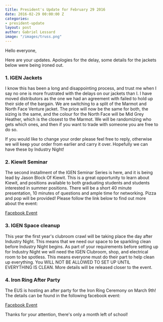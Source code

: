 ```yaml
---
title: President's Update for February 29 2016
date: 2016-02-29 00:00:00 Z
categories:
- president-update
layout: post
author: Gabriel Lessard
image: "/images/truss.png"
---
```


Hello everyone,

Here are your updates. Apologies for the delay, some details for the jackets below were being ironed out.


### 1. IGEN Jackets

I know this has been a long and disappointing process, and trust me when I say no one is more frustrated with the delays on our jackets than I. I have moved distributors as the one we had an agreement with failed to hold up their side of the bargain. We are switching to a split of the Marmot and North Face Venture jacket. The price will now be the same for both, the sizing is the same, and the colour for the North Face will be Mid Grey Heather, which is the closest to the Marmot. We will be randomizing who gets which ones, and then if you want to trade with someone you are free to do so.

If you would like to change your order please feel free to reply, otherwise we will keep your order from earlier and carry it over. Hopefully we can have these by Industry Night!


### 2. Kiewit Seminar

The second installment of the IGEN Seminar Series is here, and it is being lead by Jason Block Of Kiewit. This is a great opportunity to learn about Kiewit, and positions available to both graduating students and students interested in summer positions. There will be a short 40 minute presentation, 10 minutes of questions and ample time for networking. Pizza and pop will be provided! Please follow the link below to find out more about the event:

[Facebook Event](https://www.facebook.com/events/196759737355264/)


### 3. IGEN Space cleanup

This year the first year's clubroom crawl will be taking place the day after Industry Night. This means that we need our space to be sparkling clean before Industry Night begins. As part of your requirements before setting up for Industry Night we will need the IGEN Clubroom, shop, and electrical room to be spotless. This means everyone must do their part to help clean up everything. You WILL NOT BE ALLOWED TO SET UP UNTIL EVERYTHING IS CLEAN. More details will be released closer to the event.


### 4. Iron Ring After Party

The EUS is hosting an after party for the Iron Ring Ceremony on March 9th! The details can be found in the following facebook event:

[Facebook Event](https://www.facebook.com/events/1689874447922300/)


Thanks for your attention, there's only a month left of school!
